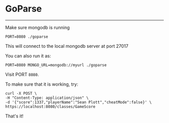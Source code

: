 # GoParse
---

Make sure mongodb is running

	PORT=8080 ./goparse

This will connect to the local mongodb server at port 27017

You can also run it as:

	PORT=8080 MONGO_URL=mongodb://myurl ./goparse

Visit PORT ``8080``.

To make sure that it is working, try:

	curl -X POST \
	-H "Content-Type: application/json" \
	-d '{"score":1337,"playerName":"Sean Plott","cheatMode":false}' \
	https://localhost:8080/classes/GameScore

That's it!